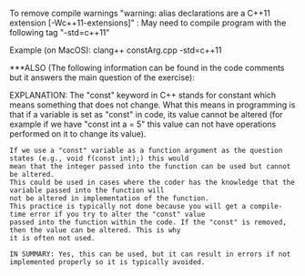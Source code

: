 To remove compile warnings "warning: alias declarations are a C++11 extension [-Wc++11-extensions]" : May need to compile program with the following tag "-std=c++11"

Example (on MacOS): clang++ constArg.cpp -std=c++11

***ALSO (The following information can be found in the code comments but it answers the main question of the exercise):

EXPLANATION: 
    The "const" keyword in C++ stands for constant which means something that does not change. What
    this means in programming is that if a variable is set as "const" in code, its value cannot be altered (for 
    example if we have "const int a = 5" this value can not have operations performed on it to change its value).

    If we use a "const" variable as a function argument as the question states (e.g., void f(const int);) this would 
    mean that the integer passed into the function can be used but cannot be altered.
    This could be used in cases where the coder has the knowledge that the variable passed into the function will
    not be altered in implementation of the function.
    This practice is typically not done because you will get a compile-time error if you try to alter the "const" value
    passed into the function within the code. If the "const" is removed, then the value can be altered. This is why
    it is often not used.

    IN SUMMARY: Yes, this can be used, but it can result in errors if not implemented properly so it is typically avoided.
